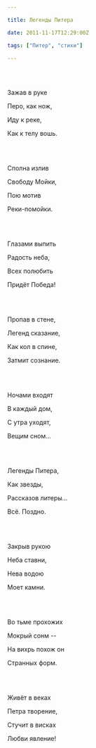 ```yaml
---

title: Легенды Питера

date: 2011-11-17T12:29:00Z

tags: ["Питер", "стихи"]

---
```


<br/><br/>

Зажав в руке

Перо, как нож,

Иду к реке,

Как к телу вошь.

<br/><br/>

Сполна излив

Свободу Мойки,

Пою мотив

Реки-помойки.

<br/><br/>

Глазами выпить

Радость неба,

Всех полюбить

Придёт Победа!

<br/><br/>

Пропав в стене,

Легенд сказание,

Как кол в спине,

Затмит сознание.

<br/><br/>

Ночами входят

В каждый дом,

С утра уходят,

Вещим сном...

<br/><br/>

Легенды Питера,

Как звезды,

Рассказов литеры...

Всё. Поздно.

<br/><br/>

Закрыв рукою

Неба ставни,

Нева водою

Моет камни.

<br/><br/>

Во тьме прохожих

Мокрый сонм --

На вихрь похож он

Странных форм.

<br/><br/>

Живёт в веках

Петра творение,

Стучит в висках

Любви явление!